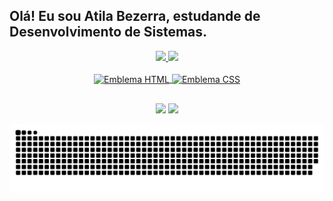 ## Olá! Eu sou Atila Bezerra, estudande de Desenvolvimento de Sistemas.
<div align="center">
  <a href="https://github.com/atila-brz">
  <img height="180em" src="https://github-readme-stats.vercel.app/api?username=atila-brz&show_icons=true&theme=dark&include_all_commits=true&count_private=true"/>
  <img height="150em" src="https://github-readme-stats.vercel.app/api/top-langs/?username=atila-brz&layout=compact&langs_count=7&theme=dark"/>
    </div>
  
<div align="center" style="display: inline_block"><br>
  <img align="center" alt="Emblema HTML" src="https://img.shields.io/badge/HTML5-E34F26?style=for-the-badge&logo=html5&logoColor=white">
  <img align="center" alt="Emblema CSS"  src="https://img.shields.io/badge/CSS3-1572B6?style=for-the-badge&logo=css3&logoColor=white">
</div>
  
  ##
 
<div align="center"> 
  <a href = "mailto:atila.bzalm@gmail.com"><img src="https://img.shields.io/badge/-Gmail-%23333?style=for-the-badge&logo=gmail&logoColor=white" target="_blank"></a>
  <a href="https://www.linkedin.com/in/atila-bezerra/" target="_blank"><img src="https://img.shields.io/badge/-LinkedIn-%230077B5?style=for-the-badge&logo=linkedin&logoColor=white" target="_blank"></a> 
 
</div>

  ![Snake animation](https://github.com/atila-brz/atila-brz/blob/output/github-contribution-grid-snake.svg)
